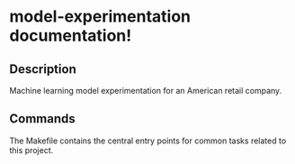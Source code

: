 # model-experimentation documentation!

## Description

Machine learning model experimentation for an American retail company.

## Commands

The Makefile contains the central entry points for common tasks related to this project.

